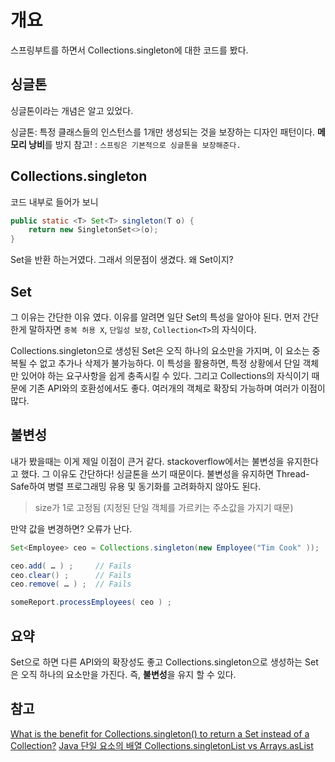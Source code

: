 # 개요
스프링부트를 하면서 Collections.singleton에 대한 코드를 봤다. 

## 싱글톤
싱글톤이라는 개념은 알고 있었다. 

싱글톤: 특정 클래스들의 인스턴스를 1개만 생성되는 것을 보장하는 디자인 패턴이다. **메모리 낭비**를 방지
참고! : `스프링은 기본적으로 싱글톤을 보장해준다.`

## Collections.singleton
코드 내부로 들어가 보니
```java
public static <T> Set<T> singleton(T o) {  
    return new SingletonSet<>(o);  
}
```
Set을 반환 하는거였다. 그래서 의문점이 생겼다. 왜 Set이지?

## Set
그 이유는 간단한 이유 였다.
이유를 알려면 일단 Set의 특성을 알아야 된다. 먼저 간단한게 말하자면 `중복 허용 X`, `단일성 보장`, `Collection<T>`의 자식이다. 

Collections.singleton으로 생성된 Set은 오직 하나의 요소만을 가지며, 이 요소는 중복될 수 없고 추가나 삭제가 불가능하다. 
이 특성을 활용하면, 특정 상황에서 단일 객체만 있어야 하는 요구사항을 쉽게 충족시킬 수 있다.
그리고 Collections의 자식이기 때문에 기존 API와의 호환성에서도 좋다. 여러개의 객체로 확장되 가능하며 여러가 이점이 많다.

## 불변성
내가 봤을때는 이게 제일 이점이 큰거 같다. stackoverflow에서는 불변성을 유지한다고 했다.
그 이유도 간단하다! 싱글톤을 쓰기 때문이다. 
불변성을 유지하면 Thread-Safe하여 병렬 프로그래밍 유용 및 동기화를 고려화하지 않아도 된다.

> size가 1로 고정됨 (지정된 단일 객체를 가르키는 주소값을 가지기 때문)


만약 값을 변경하면? 오류가 난다.

```java
Set<Employee> ceo = Collections.singleton(new Employee("Tim Cook" ));

ceo.add( … ) ;     // Fails
ceo.clear() ;      // Fails
ceo.remove( … ) ;  // Fails

someReport.processEmployees( ceo ) ;
```

## 요약
Set으로 하면 다른 API와의 확장성도 좋고 Collections.singleton으로 생성하는 Set은 오직 하나의 요소만을 가진다. 
즉, **불변성**을 유지 할 수 있다.

## 참고
[What is the benefit for Collections.singleton() to return a Set instead of a Collection?](https://stackoverflow.com/questions/31599467/what-is-the-benefit-for-collections-singleton-to-return-a-set-instead-of-a-col)
[Java 단일 요소의 배열 Collections.singletonList vs Arrays.asList](https://prohannah.tistory.com/85)